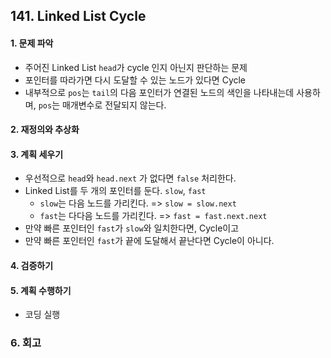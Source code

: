 ## 141. Linked List Cycle
#### 1. 문제 파악
- 주어진 Linked List `head`가 cycle 인지 아닌지 판단하는 문제
- 포인터를 따라가면 다시 도달할 수 있는 노드가 있다면 Cycle
- 내부적으로 `pos`는 `tail`의 다음 포인터가 연결된 노드의 색인을 나타내는데 사용하며, `pos`는 매개변수로 전달되지 않는다. 
#### 2. 재정의와 추상화
#### 3. 계획 세우기
- 우선적으로 `head`와 `head.next` 가 없다면 `false` 처리한다.
- Linked List를 두 개의 포인터를 둔다. `slow`, `fast`
  - `slow`는 다음 노드를 가리킨다. => `slow = slow.next`
  - `fast`는 다다음 노드를 가리킨다. => `fast = fast.next.next`
- 만약 빠른 포인터인 `fast`가 `slow`와 일치한다면, Cycle이고
- 만약 빠른 포인터인 `fast`가 끝에 도달해서 끝난다면 Cycle이 아니다.
#### 4. 검증하기
#### 5. 계획 수행하기
- 코딩 실행

### 6. 회고
